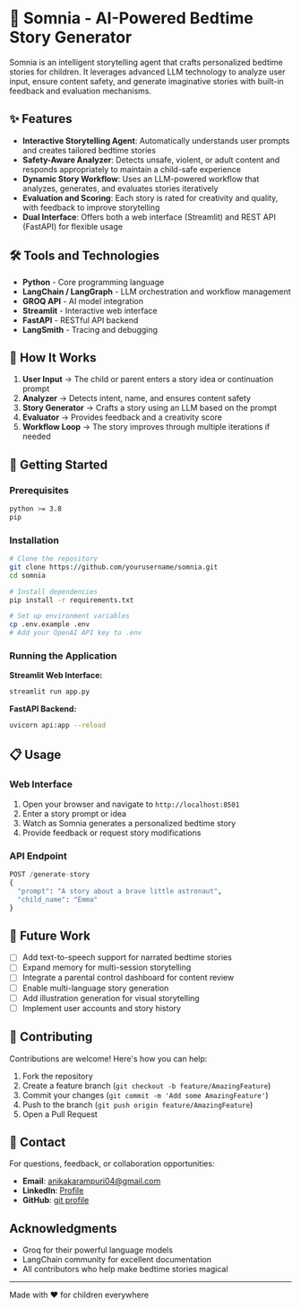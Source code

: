 # 🌙 Somnia - AI-Powered Bedtime Story Generator

Somnia is an intelligent storytelling agent that crafts personalized bedtime stories for children. It leverages advanced LLM technology to analyze user input, ensure content safety, and generate imaginative stories with built-in feedback and evaluation mechanisms.

## ✨ Features

- **Interactive Storytelling Agent**: Automatically understands user prompts and creates tailored bedtime stories
- **Safety-Aware Analyzer**: Detects unsafe, violent, or adult content and responds appropriately to maintain a child-safe experience
- **Dynamic Story Workflow**: Uses an LLM-powered workflow that analyzes, generates, and evaluates stories iteratively
- **Evaluation and Scoring**: Each story is rated for creativity and quality, with feedback to improve storytelling
- **Dual Interface**: Offers both a web interface (Streamlit) and REST API (FastAPI) for flexible usage

## 🛠️ Tools and Technologies

- **Python** - Core programming language
- **LangChain / LangGraph** - LLM orchestration and workflow management
- **GROQ API** - AI model integration
- **Streamlit** - Interactive web interface
- **FastAPI** - RESTful API backend
- **LangSmith** - Tracing and debugging

## 🔄 How It Works

1. **User Input** → The child or parent enters a story idea or continuation prompt
2. **Analyzer** → Detects intent, name, and ensures content safety
3. **Story Generator** → Crafts a story using an LLM based on the prompt
4. **Evaluator** → Provides feedback and a creativity score
5. **Workflow Loop** → The story improves through multiple iterations if needed

## 🚀 Getting Started

### Prerequisites
```bash
python >= 3.8
pip
```

### Installation
```bash
# Clone the repository
git clone https://github.com/yourusername/somnia.git
cd somnia

# Install dependencies
pip install -r requirements.txt

# Set up environment variables
cp .env.example .env
# Add your OpenAI API key to .env
```

### Running the Application

**Streamlit Web Interface:**
```bash
streamlit run app.py
```

**FastAPI Backend:**
```bash
uvicorn api:app --reload
```

## 📋 Usage

### Web Interface

1. Open your browser and navigate to `http://localhost:8501`
2. Enter a story prompt or idea
3. Watch as Somnia generates a personalized bedtime story
4. Provide feedback or request story modifications

### API Endpoint
```python
POST /generate-story
{
  "prompt": "A story about a brave little astronaut",
  "child_name": "Emma"
}
```

## 🔮 Future Work

- [ ] Add text-to-speech support for narrated bedtime stories
- [ ] Expand memory for multi-session storytelling
- [ ] Integrate a parental control dashboard for content review
- [ ] Enable multi-language story generation
- [ ] Add illustration generation for visual storytelling
- [ ] Implement user accounts and story history

## 🤝 Contributing

Contributions are welcome! Here's how you can help:

1. Fork the repository
2. Create a feature branch (`git checkout -b feature/AmazingFeature`)
3. Commit your changes (`git commit -m 'Add some AmazingFeature'`)
4. Push to the branch (`git push origin feature/AmazingFeature`)
5. Open a Pull Request

## 📧 Contact

For questions, feedback, or collaboration opportunities:

- **Email**: anikakarampuri04@gmail.com
- **LinkedIn**: [Profile](https://www.linkedin.com/in/anika-karampuri-211023260/)
- **GitHub**: [git profile](https://github.com/a-k-0209)

## Acknowledgments

- Groq for their powerful language models
- LangChain community for excellent documentation
- All contributors who help make bedtime stories magical

---

Made with ❤️ for children everywhere
